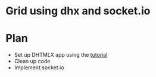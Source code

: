 # Grid using dhx and socket.io

# Plan

* Set up DHTMLX app using the [tutorial](https://docs.dhtmlx.com/tutorials__first_app__index.html)
* Clean up code
* Implement socket.io
